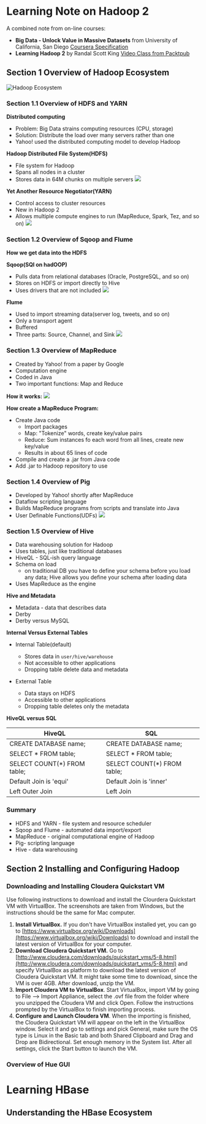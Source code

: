 # Learning Note on Hadoop 2 

A combined note from on-line courses:

* **Big Data - Unlock Value in Massive Datasets** from University of California, San Diego [Coursera Specification](https://www.coursera.org/specializations/big-data)
* **Learning Hadoop 2** by Randal Scott King [Video Class from Packtpub](https://www.packtpub.com/mapt/video/big_data_and_business_intelligence/9781785888113)

## Section 1 Overview of Hadoop Ecosystem

![Hadoop Ecosystem](./image/hadoopecosystem.png  "Hadoop Ecosystem")

### Section 1.1 Overview of HDFS and YARN

**Distributed computing**

* Problem: Big Data strains computing resources (CPU, storage)
* Solution: Distribute the load over many servers rather than one
* Yahoo! used the distributed computing model to develop Hadoop


**Hadoop Distributed File System(HDFS)**

* File system for Hadoop
* Spans all nodes in a cluster
* Stores data in 64M chunks on multiple servers
![](./image/HDFS.png)


**Yet Another Resource Negotiator(YARN)**

* Control access to cluster resources
* New in Hadoop 2
* Allows multiple compute engines to run (MapReduce, Spark, Tez, and so on)
![](./image/YARN.png)


### Section 1.2 Overview of Sqoop and Flume

**How we get data into the HDFS**

**Sqoop(SQl on hadOOP)**

* Pulls data from relational databases (Oracle, PostgreSQL, and so on)
* Stores on HDFS or import directly to Hive
* Uses drivers that are not included
![](./image/Sqoop.png)

**Flume**

* Used to import streaming data(server log, tweets, and so on)
* Only a transport agent
* Buffered
* Three parts: Source, Channel, and Sink
![](./image/Flume.png)


### Section 1.3 Overview of MapReduce

* Created by Yahoo! from a paper by Google
* Computation engine
* Coded in Java
* Two important functions: Map and Reduce

**How it works:**
![](./image/MapReduce.png)

**How create a MapReduce Program:**

* Create Java code
	* Import packages
	* Map: "Tokenize" words, create key/value pairs
	* Reduce: Sum instances fo each word from all lines, create new key/value
	* Results in about 65 lines of code
* Compile and create a .jar from Java code
* Add .jar to Hadoop repository to use


### Section 1.4 Overview of Pig
* Developed by Yahoo! shortly after MapReduce
* Dataflow scripting language
* Builds MapReduce programs from scripts and translate into Java
* User Definable Functions(UDFs)
![](./image/Pig.png)


### Section 1.5 Overview of Hive
* Data warehousing solution for Hadoop
* Uses tables, just like traditional databases
* HiveQL - SQL-ish query language
* Schema on load
	* on traditional DB you have to define your schema before you load any data; Hive allows you define your schema after loading data
* Uses MapReduce as the engine

**Hive and Metadata**

* Metadata - data that describes data
* Derby 
* Derby versus MySQL


**Internal Versus External Tables**

* Internal Table(default)
	* Stores data in `user/hive/warehouse`
	* Not accessible to other applications
	* Dropping table delete data and metadata
	
* External Table
	* Data stays on HDFS
	* Accessible to other applications
	* Dropping table deletes only the metadata
	

**HiveQL versus SQL**

|HiveQL|SQL|
|---------|---------|
|CREATE DATABASE name;|CREATE DATABASE name;|
|SELECT * FROM table;|SELECT * FROM table;|
|SELECT COUNT(*) FROM table;|SELECT COUNT(*) FROM table;|
|Default Join is 'equi'|Default Join is 'inner'|
|Left Outer Join|Left Join|


### Summary

* HDFS and YARN - file system and resource scheduler
* Sqoop and Flume - automated data import/export
* MapReduce - original computational engine of Hadoop
* Pig- scripting language
* Hive - data warehousing

## Section 2 Installing and Configuring Hadoop

### Downloading and Installing Cloudera Quickstart VM

Use following instructions to download and install the Clourdera Quickstart VM with VirtualBox. The screenshots are taken from Windows, but the instructions should be the same for Mac computer.

1. **Install VirtualBox.** If you don't have VirtualBox installed yet, you can go to [https://www.virtualbox.org/wiki/Downloads](https://www.virtualbox.org/wiki/Downloads) to download and install the latest version of VirtualBox for your computer.
2. **Download Cloudera Quickstart VM.** Go to [http://www.cloudera.com/downloads/quickstart_vms/5-8.html](http://www.cloudera.com/downloads/quickstart_vms/5-8.html) and specify VirtualBox as platform to download the latest version of Cloudera Quickstart VM. It might take some time to download, since the VM is over 4GB. After download, unzip the VM.
3. **Import Cloudera VM to VirtualBox**. Start VirtualBox, import VM by going to File --> Import Appliance, select the .ovf file from the folder where you unzipped the Cloudera VM and click Open. Follow the instructions prompted by the VirtualBox to finish importing process.
5. **Configure and Launch Cloudera VM**. When the importing is finished, the Cloudera Quickstart VM will appear on the left in the VirtualBox window. Select it and go to settings and pick General, make sure the OS type is Linux in the Basic tab and both Shared Clipboard and Drag and Drop are Bidirectional. Set enough memory in the System list. After all settings, click the Start button to launch the VM.

### Overview of Hue GUI




# Learning HBase

## Understanding the HBase Ecosystem



















